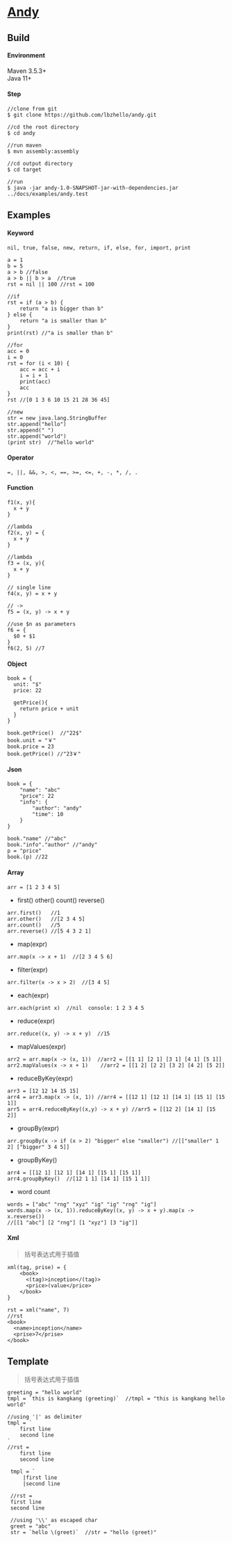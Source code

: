 # [**Andy**](http://lius.xyz/andy)

## Build

#### Environment
 
Maven 3.5.3+  
Java 11+

#### Step

    //clone from git
    $ git clone https://github.com/lbzhello/andy.git
    
    //cd the root directory
    $ cd andy
    
    //run maven
    $ mvn assembly:assembly
    
    //cd output directory
    $ cd target
    
    //run
    $ java -jar andy-1.0-SNAPSHOT-jar-with-dependencies.jar ../docs/examples/andy.test


## Examples

#### Keyword
    
    nil, true, false, new, return, if, else, for, import, print
    
    a = 1
    b = 5
    a > b //false
    a > b || b > a  //true
    rst = nil || 100 //rst = 100
    
    //if
    rst = if (a > b) {
        return "a is bigger than b"
    } else {
        return "a is smaller than b"
    }
    print(rst) //"a is smaller than b"
    
    //for
    acc = 0
    i = 0
    rst = for (i < 10) {
        acc = acc + i
        i = i + 1
        print(acc)
        acc 
    }
    rst //[0 1 3 6 10 15 21 28 36 45]
    
    //new
    str = new java.lang.StringBuffer
    str.append("hello")
    str.append(" ")
    str.append("world")
    (print str)  //"hello world"
    
#### Operator

    =, ||, &&, >, <, ==, >=, <=, +, -, *, /, .
    
#### Function
    f1(x, y){
      x + y
    }
  
    //lambda
    f2(x, y) = {
      x + y
    }
  
    //lambda
    f3 = (x, y){
      x + y
    }
  
    // single line
    f4(x, y) = x + y
  
    // ->
    f5 = (x, y) -> x + y
  
    //use $n as parameters
    f6 = {
      $0 + $1
    }
    f6(2, 5) //7
 
 #### Object
    book = {
      unit: "$"
      price: 22
      
      getPrice(){
        return price + unit
      }
    }
  
    book.getPrice()  //"22$"
    book.unit = "￥"
    book.price = 23
    book.getPrice() //"23￥"
    
#### Json
    book = {
        "name": "abc"
        "price": 22
        "info": {
            "author": "andy"
            "time": 10
        }
    }
    
    book."name" //"abc"
    book."info"."author" //"andy"
    p = "price"
    book.(p) //22

#### Array     

    arr = [1 2 3 4 5]

*    first() other() count() reverse()

    arr.first()   //1
    arr.other()   //[2 3 4 5]
    arr.count()   //5
    arr.reverse() //[5 4 3 2 1]
  
  
*    map(expr)  

    arr.map(x -> x + 1)  //[2 3 4 5 6]


*    filter(expr)  
  
    arr.filter(x -> x > 2)  //[3 4 5]

  
*    each(expr)  

    arr.each(print x)  //nil  console: 1 2 3 4 5

  
*    reduce(expr)  

    arr.reduce((x, y) -> x + y)  //15

  
*    mapValues(expr)  

    arr2 = arr.map(x -> (x, 1))  //arr2 = [[1 1] [2 1] [3 1] [4 1] [5 1]]
    arr2.mapValues(x -> x + 1)    //arr2 = [[1 2] [2 2] [3 2] [4 2] [5 2]]

  
*    reduceByKey(expr)  

    arr3 = [12 12 14 15 15]
    arr4 = arr3.map(x -> (x, 1)) //arr4 = [[12 1] [12 1] [14 1] [15 1] [15 1]]
    arr5 = arr4.reduceByKey((x,y) -> x + y) //arr5 = [[12 2] [14 1] [15 2]]

  
*    groupBy(expr)
  
    arr.groupBy(x -> if (x > 2) "bigger" else "smaller") //[["smaller" 1 2] ["bigger" 3 4 5]]

  
*    groupByKey()  

    arr4 = [[12 1] [12 1] [14 1] [15 1] [15 1]]
    arr4.groupByKey()  //[12 1 1] [14 1] [15 1 1]]

  
*    word count  

    words = ["abc" "rng" "xyz" "ig" "ig" "rng" "ig"]
    words.map(x -> (x, 1)).reduceByKey((x, y) -> x + y).map(x -> x.reverse())
    //[[1 "abc"] [2 "rng"] [1 "xyz"] [3 "ig"]]


#### Xml
> 括号表达式用于插值

    xml(tag, prise) = {
        <book>
          <(tag)>inception</(tag)>
          <price>(value</price>
        </book>
    }
    
    rst = xml("name", 7)
    //rst 
    <book>
      <name>inception</name>
      <prise>7</prise>
    </book>
    

## Template
> 括号表达式用于插值

    greeting = "hello world"
    tmpl = `this is kangkang (greeting)`  //tmpl = "this is kangkang hello world"

    //using '|' as delimiter
    tmpl = `
        first line
        second line
    `
    //rst = 
        first line
        second line
        
     tmpl = `
         |first line
         |second line
         
     //rst = 
     first line
     second line
     
     //using '\\' as escaped char
     greet = "abc"
     str = `hello \(greet)`  //str = "hello (greet)"